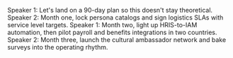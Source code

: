 Speaker 1: Let's land on a 90-day plan so this doesn't stay theoretical.
Speaker 2: Month one, lock persona catalogs and sign logistics SLAs with service level targets.
Speaker 1: Month two, light up HRIS-to-IAM automation, then pilot payroll and benefits integrations in two countries.
Speaker 2: Month three, launch the cultural ambassador network and bake surveys into the operating rhythm.
